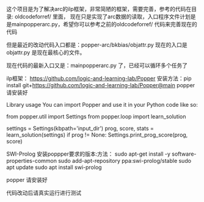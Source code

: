 
这个项目是为了解决arc的ilp框架，非常简陋的框架，需要完善，参考的代码在目录: oldcodeforref/ 里面，
现在只是实现了arc数据的读取，入口程序文件计划是是mainpopperarc.py，希望你可以参考之前的oldcodeforref/ 代码来完善现在的代码

但是最近的改动代码入口都是：popper-arc/bkbias/objattr.py  现在的入口是 objattr.py  是现在最核心的文件。

现在代码的最新入口又是：mainpopperarc.py  了，已经可以循环多个任务了

ilp框架： <https://github.com/logic-and-learning-lab/Popper>
安装方法：pip install git+<https://github.com/logic-and-learning-lab/Popper@main>
   popper 请安装好

Library usage
You can import Popper and use it in your Python code like so:

from popper.util import Settings
from popper.loop import learn_solution

settings = Settings(kbpath='input_dir')
prog, score, stats = learn_solution(settings)
if prog != None:
    Settings.print_prog_score(prog, score)



SWI-Prolog 安装poppper要求的版本:方法：
sudo apt-get install -y software-properties-common
sudo add-apt-repository ppa:swi-prolog/stable
sudo apt update
sudo apt install swi-prolog

 popper 请安装好

代码改动后请真实运行进行测试
